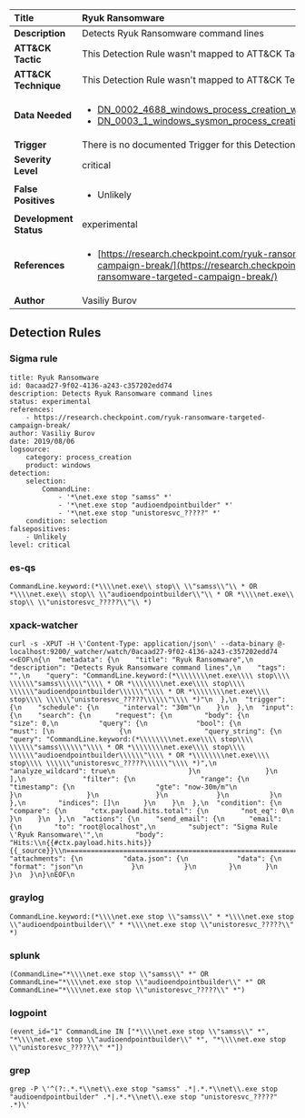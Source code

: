 | Title                    | Ryuk Ransomware       |
|:-------------------------|:------------------|
| **Description**          | Detects Ryuk Ransomware command lines |
| **ATT&amp;CK Tactic**    |   This Detection Rule wasn't mapped to ATT&amp;CK Tactic yet  |
| **ATT&amp;CK Technique** |  This Detection Rule wasn't mapped to ATT&amp;CK Technique yet  |
| **Data Needed**          | <ul><li>[DN_0002_4688_windows_process_creation_with_commandline](../Data_Needed/DN_0002_4688_windows_process_creation_with_commandline.md)</li><li>[DN_0003_1_windows_sysmon_process_creation](../Data_Needed/DN_0003_1_windows_sysmon_process_creation.md)</li></ul>  |
| **Trigger**              |  There is no documented Trigger for this Detection Rule yet  |
| **Severity Level**       | critical |
| **False Positives**      | <ul><li>Unlikely</li></ul>  |
| **Development Status**   | experimental |
| **References**           | <ul><li>[https://research.checkpoint.com/ryuk-ransomware-targeted-campaign-break/](https://research.checkpoint.com/ryuk-ransomware-targeted-campaign-break/)</li></ul>  |
| **Author**               | Vasiliy Burov |


## Detection Rules

### Sigma rule

```
title: Ryuk Ransomware
id: 0acaad27-9f02-4136-a243-c357202edd74
description: Detects Ryuk Ransomware command lines
status: experimental
references:
    - https://research.checkpoint.com/ryuk-ransomware-targeted-campaign-break/
author: Vasiliy Burov
date: 2019/08/06
logsource:
    category: process_creation
    product: windows
detection:
    selection:
        CommandLine:
            - '*\net.exe stop "samss" *'
            - '*\net.exe stop "audioendpointbuilder" *'
            - '*\net.exe stop "unistoresvc_?????" *'
    condition: selection
falsepositives:
    - Unlikely
level: critical

```





### es-qs
    
```
CommandLine.keyword:(*\\\\net.exe\\ stop\\ \\"samss\\"\\ * OR *\\\\net.exe\\ stop\\ \\"audioendpointbuilder\\"\\ * OR *\\\\net.exe\\ stop\\ \\"unistoresvc_?????\\"\\ *)
```


### xpack-watcher
    
```
curl -s -XPUT -H \'Content-Type: application/json\' --data-binary @- localhost:9200/_watcher/watch/0acaad27-9f02-4136-a243-c357202edd74 <<EOF\n{\n  "metadata": {\n    "title": "Ryuk Ransomware",\n    "description": "Detects Ryuk Ransomware command lines",\n    "tags": "",\n    "query": "CommandLine.keyword:(*\\\\\\\\net.exe\\\\ stop\\\\ \\\\\\"samss\\\\\\"\\\\ * OR *\\\\\\\\net.exe\\\\ stop\\\\ \\\\\\"audioendpointbuilder\\\\\\"\\\\ * OR *\\\\\\\\net.exe\\\\ stop\\\\ \\\\\\"unistoresvc_?????\\\\\\"\\\\ *)"\n  },\n  "trigger": {\n    "schedule": {\n      "interval": "30m"\n    }\n  },\n  "input": {\n    "search": {\n      "request": {\n        "body": {\n          "size": 0,\n          "query": {\n            "bool": {\n              "must": [\n                {\n                  "query_string": {\n                    "query": "CommandLine.keyword:(*\\\\\\\\net.exe\\\\ stop\\\\ \\\\\\"samss\\\\\\"\\\\ * OR *\\\\\\\\net.exe\\\\ stop\\\\ \\\\\\"audioendpointbuilder\\\\\\"\\\\ * OR *\\\\\\\\net.exe\\\\ stop\\\\ \\\\\\"unistoresvc_?????\\\\\\"\\\\ *)",\n                    "analyze_wildcard": true\n                  }\n                }\n              ],\n              "filter": {\n                "range": {\n                  "timestamp": {\n                    "gte": "now-30m/m"\n                  }\n                }\n              }\n            }\n          }\n        },\n        "indices": []\n      }\n    }\n  },\n  "condition": {\n    "compare": {\n      "ctx.payload.hits.total": {\n        "not_eq": 0\n      }\n    }\n  },\n  "actions": {\n    "send_email": {\n      "email": {\n        "to": "root@localhost",\n        "subject": "Sigma Rule \'Ryuk Ransomware\'",\n        "body": "Hits:\\n{{#ctx.payload.hits.hits}}{{_source}}\\n================================================================================\\n{{/ctx.payload.hits.hits}}",\n        "attachments": {\n          "data.json": {\n            "data": {\n              "format": "json"\n            }\n          }\n        }\n      }\n    }\n  }\n}\nEOF\n
```


### graylog
    
```
CommandLine.keyword:(*\\\\net.exe stop \\"samss\\" * *\\\\net.exe stop \\"audioendpointbuilder\\" * *\\\\net.exe stop \\"unistoresvc_?????\\" *)
```


### splunk
    
```
(CommandLine="*\\\\net.exe stop \\"samss\\" *" OR CommandLine="*\\\\net.exe stop \\"audioendpointbuilder\\" *" OR CommandLine="*\\\\net.exe stop \\"unistoresvc_?????\\" *")
```


### logpoint
    
```
(event_id="1" CommandLine IN ["*\\\\net.exe stop \\"samss\\" *", "*\\\\net.exe stop \\"audioendpointbuilder\\" *", "*\\\\net.exe stop \\"unistoresvc_?????\\" *"])
```


### grep
    
```
grep -P \'^(?:.*.*\\net\\.exe stop "samss" .*|.*.*\\net\\.exe stop "audioendpointbuilder" .*|.*.*\\net\\.exe stop "unistoresvc_?????" .*)\'
```



